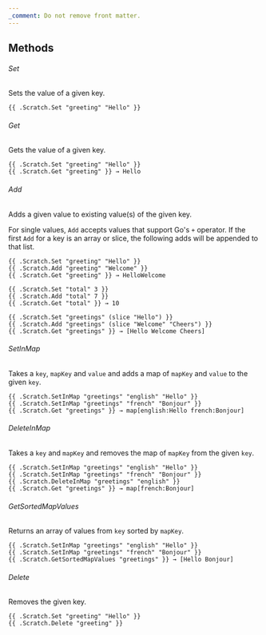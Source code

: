 ```yaml
---
_comment: Do not remove front matter.
---
```


## Methods

###### Set

Sets the value of a given key.

```go-html-template
{{ .Scratch.Set "greeting" "Hello" }}
```

###### Get

Gets the value of a given key.

```go-html-template
{{ .Scratch.Set "greeting" "Hello" }}
{{ .Scratch.Get "greeting" }} → Hello
```

###### Add

Adds a given value to existing value(s) of the given key.

For single values, `Add` accepts values that support Go's `+` operator. If the first `Add` for a key is an array or slice, the following adds will be appended to that list.

```go-html-template
{{ .Scratch.Set "greeting" "Hello" }}
{{ .Scratch.Add "greeting" "Welcome" }}
{{ .Scratch.Get "greeting" }} → HelloWelcome
```

```go-html-template
{{ .Scratch.Set "total" 3 }}
{{ .Scratch.Add "total" 7 }}
{{ .Scratch.Get "total" }} → 10
```

```go-html-template
{{ .Scratch.Set "greetings" (slice "Hello") }}
{{ .Scratch.Add "greetings" (slice "Welcome" "Cheers") }}
{{ .Scratch.Get "greetings" }} → [Hello Welcome Cheers]
```

###### SetInMap

Takes a `key`, `mapKey` and `value` and adds a map of `mapKey` and `value` to the given `key`.

```go-html-template
{{ .Scratch.SetInMap "greetings" "english" "Hello" }}
{{ .Scratch.SetInMap "greetings" "french" "Bonjour" }}
{{ .Scratch.Get "greetings" }} → map[english:Hello french:Bonjour]
```

###### DeleteInMap

Takes a `key` and `mapKey` and removes the map of `mapKey` from the given `key`.

```go-html-template
{{ .Scratch.SetInMap "greetings" "english" "Hello" }}
{{ .Scratch.SetInMap "greetings" "french" "Bonjour" }}
{{ .Scratch.DeleteInMap "greetings" "english" }}
{{ .Scratch.Get "greetings" }} → map[french:Bonjour]
```

###### GetSortedMapValues

Returns an array of values from `key` sorted by `mapKey`.

```go-html-template
{{ .Scratch.SetInMap "greetings" "english" "Hello" }}
{{ .Scratch.SetInMap "greetings" "french" "Bonjour" }}
{{ .Scratch.GetSortedMapValues "greetings" }} → [Hello Bonjour]
```

###### Delete

Removes the given key.

```go-html-template
{{ .Scratch.Set "greeting" "Hello" }}
{{ .Scratch.Delete "greeting" }}
```
